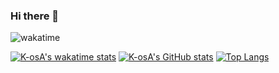 ### Hi there 👋
![wakatime](https://wakatime.com/badge/user/b5391aba-bea4-4525-bdc1-20840785255f.svg)

[![K-osA's wakatime stats](https://github-readme-stats.vercel.app/api/wakatime?username=__KosA)](https://github.com/K-osA/github-readme-stats)
[![K-osA's GitHub stats](https://github-readme-stats.vercel.app/api?username=K-osA&count_private=true)](https://github.com/K-osA/github-readme-stats)
[![Top Langs](https://github-readme-stats.vercel.app/api/top-langs/?username=K-osA&layout=compact)](https://github.com/K-osA/github-readme-stats)



<!--
**K-osA/K-osA** is a ✨ _special_ ✨ repository because its `README.md` (this file) appears on your GitHub profile.

Here are some ideas to get you started:

- 🔭 I’m currently working on ...
- 🌱 I’m currently learning ...
- 👯 I’m looking to collaborate on ...
- 🤔 I’m looking for help with ...
- 💬 Ask me about ...
- 📫 How to reach me: ...
- 😄 Pronouns: ...
- ⚡ Fun fact: ...
-->
